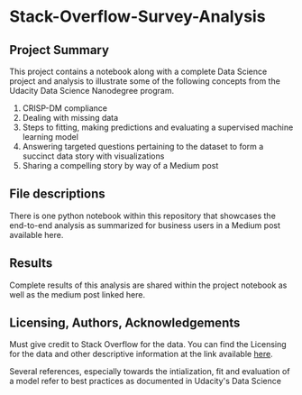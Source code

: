 # Stack-Overflow-Survey-Analysis

## Project Summary
<p>This project contains a notebook along with a complete Data Science project and analysis to illustrate some of the following concepts from the Udacity Data Science Nanodegree program.</p>
<ol>
  <li>CRISP-DM compliance</li>
  <li>Dealing with missing data</li>
  <li>Steps to fitting, making predictions and evaluating a supervised machine learning model</li>
  <li>Answering targeted questions pertaining to the dataset to form a succinct data story with visualizations</li>
  <li>Sharing a compelling story by way of a Medium post</li>
</ol>

## File descriptions
<p>There is one python notebook within this repository that showcases the end-to-end analysis as summarized for business users in a Medium post available here.</p>

## Results
<p>Complete results of this analysis are shared within the project notebook as well as the medium post linked here.</p>

## Licensing, Authors, Acknowledgements<a name="licensing"></a>
Must give credit to Stack Overflow for the data.  You can find the Licensing for the data and other descriptive information at the link available [here](https://survey.stackoverflow.co/).

Several references, especially towards the intialization, fit and evaluation of a model refer to best practices as documented in Udacity's Data Science Nanodegree program. 
